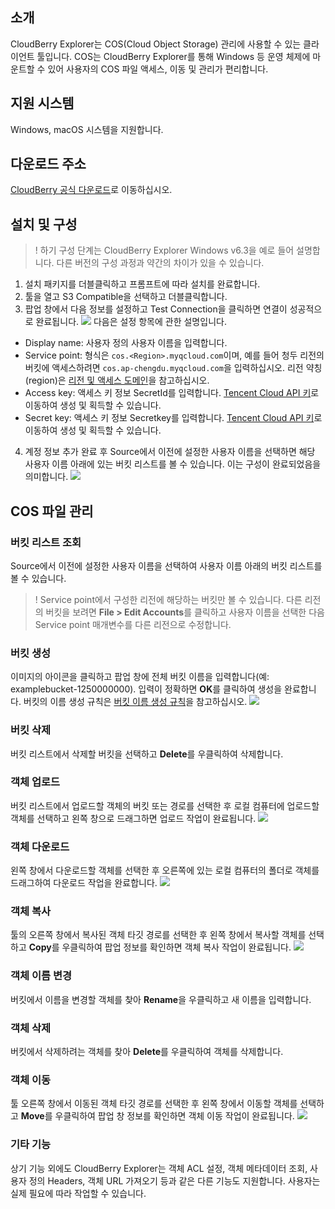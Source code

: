 ## 소개

CloudBerry Explorer는 COS(Cloud Object Storage) 관리에 사용할 수 있는 클라이언트 툴입니다. COS는 CloudBerry Explorer를 통해 Windows 등 운영 체제에 마운트할 수 있어 사용자의 COS 파일 액세스, 이동 및 관리가 편리합니다.


## 지원 시스템

Windows, macOS 시스템을 지원합니다.

## 다운로드 주소

[CloudBerry 공식 다운로드](https://www.cloudberrylab.com/download-thanks.aspx?prod=cbes3free&src=ms)로 이동하십시오.

## 설치 및 구성

>! 하기 구성 단계는 CloudBerry Explorer Windows v6.3을 예로 들어 설명합니다. 다른 버전의 구성 과정과 약간의 차이가 있을 수 있습니다.
>

1. 설치 패키지를 더블클릭하고 프롬프트에 따라 설치를 완료합니다.
2. 툴을 열고 S3 Compatible을 선택하고 더블클릭합니다.
3. 팝업 창에서 다음 정보를 설정하고 Test Connection을 클릭하면 연결이 성공적으로 완료됩니다.
![](https://qcloudimg.tencent-cloud.cn/raw/c7c351ac3c8fbabcf635ae7699fb3dba.png)
다음은 설정 항목에 관한 설명입니다.
 - Display name: 사용자 정의 사용자 이름을 입력합니다.
 - Service point: 형식은 `cos.<Region>.myqcloud.com`이며, 예를 들어 청두 리전의 버킷에 액세스하려면 `cos.ap-chengdu.myqcloud.com`을 입력하십시오. 리전 약칭(region)은 [리전 및 액세스 도메인](https://intl.cloud.tencent.com/document/product/436/6224)을 참고하십시오.
 - Access key: 액세스 키 정보 SecretId를 입력합니다. [Tencent Cloud API 키](https://console.cloud.tencent.com/capi)로 이동하여 생성 및 획득할 수 있습니다.
 - Secret key: 액세스 키 정보 Secretkey를 입력합니다. [Tencent Cloud API 키](https://console.cloud.tencent.com/capi)로 이동하여 생성 및 획득할 수 있습니다.
4. 계정 정보 추가 완료 후 Source에서 이전에 설정한 사용자 이름을 선택하면 해당 사용자 이름 아래에 있는 버킷 리스트를 볼 수 있습니다. 이는 구성이 완료되었음을 의미합니다.
![](https://qcloudimg.tencent-cloud.cn/raw/5b001159dea9eada859a06014d1cbdfd.png)

## COS 파일 관리

### 버킷 리스트 조회

Source에서 이전에 설정한 사용자 이름을 선택하여 사용자 이름 아래의 버킷 리스트를 볼 수 있습니다.

>! Service point에서 구성한 리전에 해당하는 버킷만 볼 수 있습니다. 다른 리전의 버킷을 보려면 **File > Edit Accounts**를 클릭하고 사용자 이름을 선택한 다음 Service point 매개변수를 다른 리전으로 수정합니다.
>

### 버킷 생성

이미지의 아이콘을 클릭하고 팝업 창에 전체 버킷 이름을 입력합니다(예: examplebucket-1250000000). 입력이 정확하면 **OK**를 클릭하여 생성을 완료합니다.
버킷의 이름 생성 규칙은 [버킷 이름 생성 규칙](https://intl.cloud.tencent.com/document/product/436/13312)을 참고하십시오.
![](https://qcloudimg.tencent-cloud.cn/raw/9192916f402017e27f8b233ac2c72c9e.png)

### 버킷 삭제

버킷 리스트에서 삭제할 버킷을 선택하고 **Delete**를 우클릭하여 삭제합니다.


### 객체 업로드

버킷 리스트에서 업로드할 객체의 버킷 또는 경로를 선택한 후 로컬 컴퓨터에 업로드할 객체를 선택하고 왼쪽 창으로 드래그하면 업로드 작업이 완료됩니다.
![](https://qcloudimg.tencent-cloud.cn/raw/92aea7e39697ab46bb29f430bc58206a.png)

### 객체 다운로드

왼쪽 창에서 다운로드할 객체를 선택한 후 오른쪽에 있는 로컬 컴퓨터의 폴더로 객체를 드래그하여 다운로드 작업을 완료합니다.
![](https://qcloudimg.tencent-cloud.cn/raw/1ed1432256fd44ac2f9739f6fda263b1.png)

### 객체 복사

툴의 오른쪽 창에서 복사된 객체 타깃 경로를 선택한 후 왼쪽 창에서 복사할 객체를 선택하고 **Copy**를 우클릭하여 팝업 정보를 확인하면 객체 복사 작업이 완료됩니다.
![](https://qcloudimg.tencent-cloud.cn/raw/5d1801cd20fe1885ee6e16ddec1139c5.png)

### 객체 이름 변경

버킷에서 이름을 변경할 객체를 찾아 **Rename**을 우클릭하고 새 이름을 입력합니다.


### 객체 삭제

버킷에서 삭제하려는 객체를 찾아 **Delete**를 우클릭하여 객체를 삭제합니다.

### 객체 이동

툴 오른쪽 창에서 이동된 객체 타깃 경로를 선택한 후 왼쪽 창에서 이동할 객체를 선택하고 **Move**를 우클릭하여 팝업 창 정보를 확인하면 객체 이동 작업이 완료됩니다.
![](https://qcloudimg.tencent-cloud.cn/raw/5b4f20a2f400bf24f70dde5b93ed8053.png)


### 기타 기능

상기 기능 외에도 CloudBerry Explorer는 객체 ACL 설정, 객체 메타데이터 조회, 사용자 정의 Headers, 객체 URL 가져오기 등과 같은 다른 기능도 지원합니다. 사용자는 실제 필요에 따라 작업할 수 있습니다.


